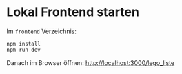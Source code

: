 # Lokal Frontend starten

Im `frontend` Verzeichnis:

    npm install
    npm run dev

Danach im Browser öffnen: [http://localhost:3000/lego_liste](http://localhost:3000/lego_liste)